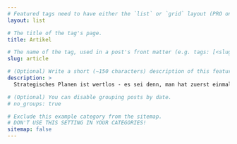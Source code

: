 ```yaml
---
# Featured tags need to have either the `list` or `grid` layout (PRO only).
layout: list

# The title of the tag's page.
title: Artikel

# The name of the tag, used in a post's front matter (e.g. tags: [<slug>]).
slug: article

# (Optional) Write a short (~150 characters) description of this featured tag.
description: >
  Strategisches Planen ist wertlos - es sei denn, man hat zuerst einmal eine gute Vison.

# (Optional) You can disable grouping posts by date.
# no_groups: true

# Exclude this example category from the sitemap.
# DON'T USE THIS SETTING IN YOUR CATEGORIES!
sitemap: false
---
```

